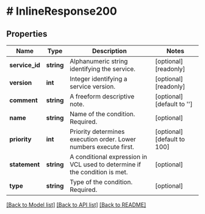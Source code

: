 # # InlineResponse200

## Properties

Name | Type | Description | Notes
------------ | ------------- | ------------- | -------------
**service_id** | **string** | Alphanumeric string identifying the service. | [optional] [readonly]
**version** | **int** | Integer identifying a service version. | [optional] [readonly]
**comment** | **string** | A freeform descriptive note. | [optional] [default to '']
**name** | **string** | Name of the condition. Required. | [optional]
**priority** | **int** | Priority determines execution order. Lower numbers execute first. | [optional] [default to 100]
**statement** | **string** | A conditional expression in VCL used to determine if the condition is met. | [optional]
**type** | **string** | Type of the condition. Required. | [optional]

[[Back to Model list]](../../README.md#models) [[Back to API list]](../../README.md#endpoints) [[Back to README]](../../README.md)

